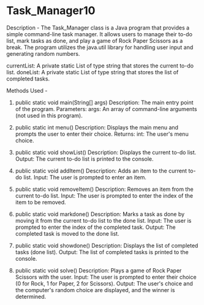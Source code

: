 # Task_Manager10
Description -
The Task_Manager class is a Java program that provides a simple command-line task manager. It allows users to manage their to-do list, mark tasks as done, and play a game of Rock Paper Scissors as a break. The program utilizes the java.util library for handling user input and generating random numbers.

currentList: A private static List of type string that stores the current to-do list.
doneList: A private static List of type string that stores the list of completed tasks.

Methods Used -

1. public static void main(String[] args)
Description: The main entry point of the program.
Parameters:
args: An array of command-line arguments (not used in this program).

2. public static int menu()
Description: Displays the main menu and prompts the user to enter their choice.
Returns:
int: The user's menu choice.

3. public static void showList()
Description: Displays the current to-do list.
Output: The current to-do list is printed to the console.

4. public static void addItem()
Description: Adds an item to the current to-do list.
Input: The user is prompted to enter an item.

5. public static void removeItem()
Description: Removes an item from the current to-do list.
Input: The user is prompted to enter the index of the item to be removed.

6. public static void markdone()
Description: Marks a task as done by moving it from the current to-do list to the done list.
Input: The user is prompted to enter the index of the completed task.
Output: The completed task is moved to the done list.

7. public static void showdone()
Description: Displays the list of completed tasks (done list).
Output: The list of completed tasks is printed to the console.

8. public static void solve()
Description: Plays a game of Rock Paper Scissors with the user.
Input: The user is prompted to enter their choice (0 for Rock, 1 for Paper, 2 for Scissors).
Output: The user's choice and the computer's random choice are displayed, and the winner is determined.


